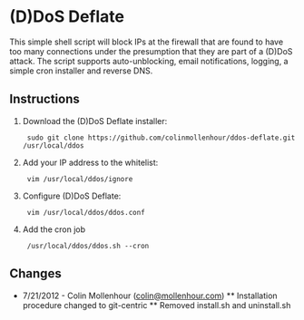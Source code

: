 # (D)DoS Deflate

This simple shell script will block IPs at the firewall that are found to have too many connections
under the presumption that they are part of a (D)DoS attack. The script supports auto-unblocking,
email notifications, logging, a simple cron installer and reverse DNS.

## Instructions

1. Download the (D)DoS Deflate installer:

        sudo git clone https://github.com/colinmollenhour/ddos-deflate.git /usr/local/ddos

2. Add your IP address to the whitelist:

        vim /usr/local/ddos/ignore

3. Configure (D)DoS Deflate:

        vim /usr/local/ddos/ddos.conf

4. Add the cron job

        /usr/local/ddos/ddos.sh --cron

## Changes

* 7/21/2012 - Colin Mollenhour (colin@mollenhour.com)
** Installation procedure changed to git-centric
** Removed install.sh and uninstall.sh
